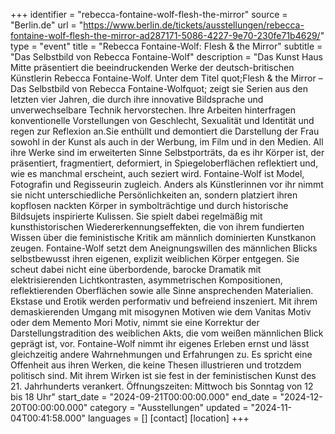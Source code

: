 +++
identifier = "rebecca-fontaine-wolf-flesh-the-mirror"
source = "Berlin.de"
url = "https://www.berlin.de/tickets/ausstellungen/rebecca-fontaine-wolf-flesh-the-mirror-ad287171-5086-4227-9e70-230fe71b4629/"
type = "event"
title = "Rebecca Fontaine-Wolf: Flesh & the Mirror"
subtitle = "Das Selbstbild von Rebecca Fontaine-Wolf"
description = "Das Kunst Haus Mitte präsentiert die beeindruckenden Werke der deutsch-britischen Künstlerin Rebecca Fontaine-Wolf. Unter dem Titel quot;Flesh & the Mirror – Das Selbstbild von Rebecca Fontaine-Wolfquot; zeigt sie Serien aus den letzten vier Jahren, die durch ihre innovative Bildsprache und unverwechselbare Technik hervorstechen.
Ihre Arbeiten hinterfragen konventionelle Vorstellungen von Geschlecht, Sexualität und Identität und regen zur Reflexion an.Sie enthüllt und demontiert die Darstellung der Frau sowohl in der Kunst als auch in der Werbung, im Film und in den Medien.
All ihre Werke sind im erweiterten Sinne Selbstporträts, da es ihr Körper ist, der präsentiert, fragmentiert, deformiert, in Spiegeloberflächen reflektiert und, wie es manchmal erscheint, auch seziert wird. Fontaine-Wolf ist Model, Fotografin und Regisseurin zugleich. Anders als Künstlerinnen vor ihr nimmt sie nicht unterschiedliche Persönlichkeiten an, sondern platziert ihren kopflosen nackten Körper in symbolträchtige und durch historische Bildsujets inspirierte Kulissen. Sie spielt dabei regelmäßig mit kunsthistorischen Wiedererkennungseffekten, die von ihrem fundierten Wissen über die feministische Kritik am männlich dominierten Kunstkanon zeugen.
Fontaine-Wolf setzt dem Aneignungswillen des männlichen Blicks selbstbewusst ihren eigenen, explizit weiblichen Körper entgegen. Sie scheut dabei nicht eine überbordende, barocke Dramatik mit elektrisierenden Lichtkontrasten, asymmetrischen Kompositionen, reflektierenden Oberflächen sowie alle Sinne ansprechenden Materialien. Ekstase und Erotik werden performativ und befreiend inszeniert.
Mit ihrem demaskierenden Umgang mit misogynen Motiven wie dem Vanitas Motiv oder dem Memento Mori Motiv, nimmt sie eine Korrektur der Darstellungstradition des weiblichen Akts, die vom weißen männlichen Blick geprägt ist, vor. Fontaine-Wolf nimmt ihr eigenes Erleben ernst und lässt gleichzeitig andere Wahrnehmungen und Erfahrungen zu. Es spricht eine Offenheit aus ihren Werken, die keine Thesen illustrieren und trotzdem politisch sind. Mit ihrem Wirken ist sie fest in der feministischen Kunst des 21. Jahrhunderts verankert.
Öffnungszeiten: Mittwoch bis Sonntag von 12 bis 18 Uhr"
start_date = "2024-09-21T00:00:00.000"
end_date = "2024-12-20T00:00:00.000"
category = "Ausstellungen"
updated = "2024-11-04T00:41:58.000"
languages = []
[contact]
[location]
+++